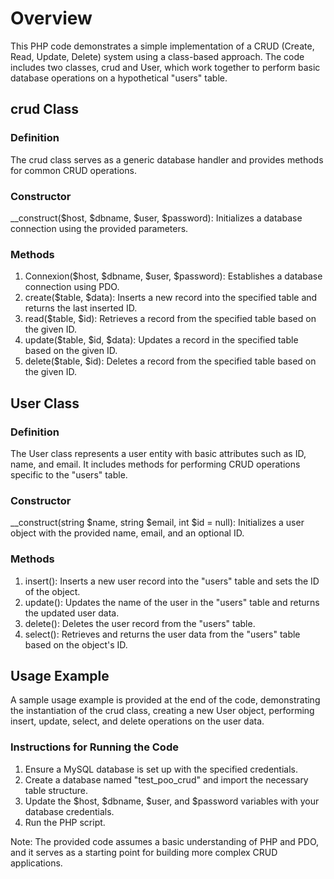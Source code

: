# **Overview**

This PHP code demonstrates a simple implementation of a CRUD (Create, Read, Update, Delete) system using a class-based approach. The code includes two classes, crud and User, which work together to perform basic database operations on a hypothetical "users" table.

## crud Class

### Definition

The crud class serves as a generic database handler and provides methods for common CRUD operations.

### Constructor

__construct($host, $dbname, $user, $password): Initializes a database connection using the provided parameters.

### Methods

1. Connexion($host, $dbname, $user, $password): Establishes a database connection using PDO.
2. create($table, $data): Inserts a new record into the specified table and returns the last inserted ID.
3. read($table, $id): Retrieves a record from the specified table based on the given ID.
4. update($table, $id, $data): Updates a record in the specified table based on the given ID.
5. delete($table, $id): Deletes a record from the specified table based on the given ID.

## User Class

### Definition

The User class represents a user entity with basic attributes such as ID, name, and email. It includes methods for performing CRUD operations specific to the "users" table.

### Constructor

__construct(string $name, string $email, int $id = null): Initializes a user object with the provided name, email, and an optional ID.

### Methods

1. insert(): Inserts a new user record into the "users" table and sets the ID of the object.
2. update(): Updates the name of the user in the "users" table and returns the updated user data.
3. delete(): Deletes the user record from the "users" table.
4. select(): Retrieves and returns the user data from the "users" table based on the object's ID.

## Usage Example

A sample usage example is provided at the end of the code, demonstrating the instantiation of the crud class, creating a new User object, performing insert, update, select, and delete operations on the user data.

### Instructions for Running the Code

1. Ensure a MySQL database is set up with the specified credentials.
2. Create a database named "test_poo_crud" and import the necessary table structure.
3. Update the $host, $dbname, $user, and $password variables with your database credentials.
4. Run the PHP script.


Note: The provided code assumes a basic understanding of PHP and PDO, and it serves as a starting point for building more complex CRUD applications.


